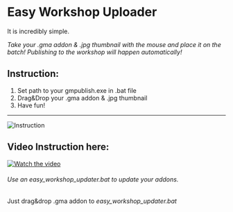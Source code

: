 # Easy Workshop Uploader

It is incredibly simple.

*Take your .gma addon & .jpg thumbnail with the mouse and place it on the batch!
Publishing to the workshop will happen automatically!*

Instruction:
---
1. Set path to your gmpublish.exe in .bat file
2. Drag&Drop your .gma addon & .jpg thumbnail
3. Have fun!
---
![Instruction](https://i.imgur.com/8KgbK5z.png)

Video Instruction here:
---
[![Watch the video](https://i.imgur.com/qGy6mXo.png)](https://youtu.be/JSEF2cHYn8I)

###### Use an *easy_workshop_updater.bat* to update your addons.
Just drag&drop .gma addon to *easy_workshop_updater.bat*
